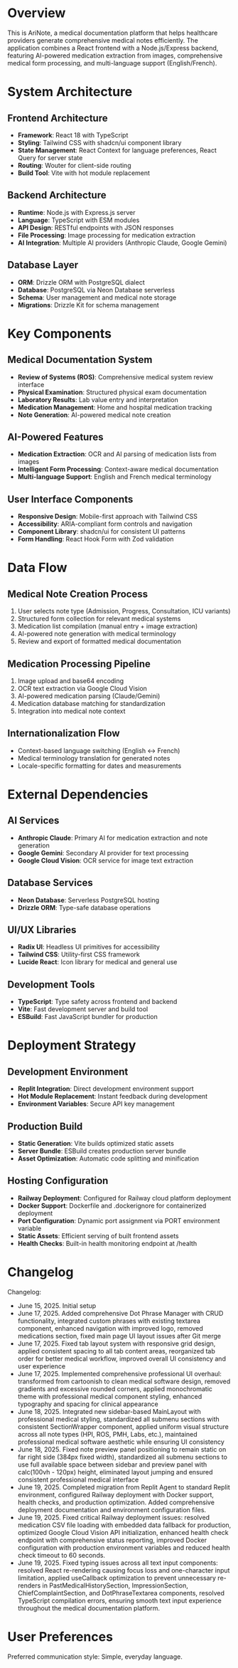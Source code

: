 # Overview

This is AriNote, a medical documentation platform that helps healthcare providers generate comprehensive medical notes efficiently. The application combines a React frontend with a Node.js/Express backend, featuring AI-powered medication extraction from images, comprehensive medical form processing, and multi-language support (English/French).

# System Architecture

## Frontend Architecture
- **Framework**: React 18 with TypeScript
- **Styling**: Tailwind CSS with shadcn/ui component library
- **State Management**: React Context for language preferences, React Query for server state
- **Routing**: Wouter for client-side routing
- **Build Tool**: Vite with hot module replacement

## Backend Architecture
- **Runtime**: Node.js with Express.js server
- **Language**: TypeScript with ESM modules
- **API Design**: RESTful endpoints with JSON responses
- **File Processing**: Image processing for medication extraction
- **AI Integration**: Multiple AI providers (Anthropic Claude, Google Gemini)

## Database Layer
- **ORM**: Drizzle ORM with PostgreSQL dialect
- **Database**: PostgreSQL via Neon Database serverless
- **Schema**: User management and medical note storage
- **Migrations**: Drizzle Kit for schema management

# Key Components

## Medical Documentation System
- **Review of Systems (ROS)**: Comprehensive medical system review interface
- **Physical Examination**: Structured physical exam documentation
- **Laboratory Results**: Lab value entry and interpretation
- **Medication Management**: Home and hospital medication tracking
- **Note Generation**: AI-powered medical note creation

## AI-Powered Features
- **Medication Extraction**: OCR and AI parsing of medication lists from images
- **Intelligent Form Processing**: Context-aware medical documentation
- **Multi-language Support**: English and French medical terminology

## User Interface Components
- **Responsive Design**: Mobile-first approach with Tailwind CSS
- **Accessibility**: ARIA-compliant form controls and navigation
- **Component Library**: shadcn/ui for consistent UI patterns
- **Form Handling**: React Hook Form with Zod validation

# Data Flow

## Medical Note Creation Process
1. User selects note type (Admission, Progress, Consultation, ICU variants)
2. Structured form collection for relevant medical systems
3. Medication list compilation (manual entry + image extraction)
4. AI-powered note generation with medical terminology
5. Review and export of formatted medical documentation

## Medication Processing Pipeline
1. Image upload and base64 encoding
2. OCR text extraction via Google Cloud Vision
3. AI-powered medication parsing (Claude/Gemini)
4. Medication database matching for standardization
5. Integration into medical note context

## Internationalization Flow
- Context-based language switching (English ↔ French)
- Medical terminology translation for generated notes
- Locale-specific formatting for dates and measurements

# External Dependencies

## AI Services
- **Anthropic Claude**: Primary AI for medication extraction and note generation
- **Google Gemini**: Secondary AI provider for text processing
- **Google Cloud Vision**: OCR service for image text extraction

## Database Services
- **Neon Database**: Serverless PostgreSQL hosting
- **Drizzle ORM**: Type-safe database operations

## UI/UX Libraries
- **Radix UI**: Headless UI primitives for accessibility
- **Tailwind CSS**: Utility-first CSS framework
- **Lucide React**: Icon library for medical and general use

## Development Tools
- **TypeScript**: Type safety across frontend and backend
- **Vite**: Fast development server and build tool
- **ESBuild**: Fast JavaScript bundler for production

# Deployment Strategy

## Development Environment
- **Replit Integration**: Direct development environment support
- **Hot Module Replacement**: Instant feedback during development
- **Environment Variables**: Secure API key management

## Production Build
- **Static Generation**: Vite builds optimized static assets
- **Server Bundle**: ESBuild creates production server bundle
- **Asset Optimization**: Automatic code splitting and minification

## Hosting Configuration
- **Railway Deployment**: Configured for Railway cloud platform deployment
- **Docker Support**: Dockerfile and .dockerignore for containerized deployment
- **Port Configuration**: Dynamic port assignment via PORT environment variable
- **Static Assets**: Efficient serving of built frontend assets
- **Health Checks**: Built-in health monitoring endpoint at /health

# Changelog

Changelog:
- June 15, 2025. Initial setup
- June 17, 2025. Added comprehensive Dot Phrase Manager with CRUD functionality, integrated custom phrases with existing textarea component, enhanced navigation with improved logo, removed medications section, fixed main page UI layout issues after Git merge
- June 17, 2025. Fixed tab layout system with responsive grid design, applied consistent spacing to all tab content areas, reorganized tab order for better medical workflow, improved overall UI consistency and user experience
- June 17, 2025. Implemented comprehensive professional UI overhaul: transformed from cartoonish to clean medical software design, removed gradients and excessive rounded corners, applied monochromatic theme with professional medical component styling, enhanced typography and spacing for clinical appearance
- June 18, 2025. Integrated new sidebar-based MainLayout with professional medical styling, standardized all submenu sections with consistent SectionWrapper component, applied uniform visual structure across all note types (HPI, ROS, PMH, Labs, etc.), maintained professional medical software aesthetic while ensuring UI consistency
- June 18, 2025. Fixed note preview panel positioning to remain static on far right side (384px fixed width), standardized all submenu sections to use full available space between sidebar and preview panel with calc(100vh - 120px) height, eliminated layout jumping and ensured consistent professional medical interface
- June 19, 2025. Completed migration from Replit Agent to standard Replit environment, configured Railway deployment with Docker support, health checks, and production optimization. Added comprehensive deployment documentation and environment configuration files.
- June 19, 2025. Fixed critical Railway deployment issues: resolved medication CSV file loading with embedded data fallback for production, optimized Google Cloud Vision API initialization, enhanced health check endpoint with comprehensive status reporting, improved Docker configuration with production environment variables and reduced health check timeout to 60 seconds.
- June 19, 2025. Fixed typing issues across all text input components: resolved React re-rendering causing focus loss and one-character input limitation, applied useCallback optimization to prevent unnecessary re-renders in PastMedicalHistorySection, ImpressionSection, ChiefComplaintSection, and DotPhraseTextarea components, resolved TypeScript compilation errors, ensuring smooth text input experience throughout the medical documentation platform.

# User Preferences

Preferred communication style: Simple, everyday language.
